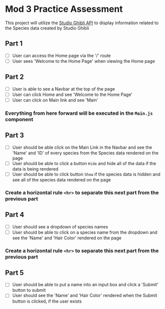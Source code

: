 # Mod 3 Practice Assessment

This project will utilize the [Studio Ghibli API](https://ghibliapi.herokuapp.com/) to display information related to the Species data created by Studio Ghibli

## Part 1

- [ ] User can access the Home page via the '/' route
- [ ] User sees 'Welcome to the Home Page' when viewing the Home page

## Part 2

- [ ] User is able to see a Navbar at the top of the page
- [ ] User can click Home and see 'Welcome to the Home Page'
- [ ] User can click on Main link and see 'Main'

### Everything from here forward will be executed in the `Main.js` component

## Part 3

- [ ] User should be able click on the Main Link in the Navbar and see the 'Name' and 'ID' of every species from the Species data rendered on the page
- [ ] User should be able to click a button `Hide` and hide all of the data if the data is being rendered
- [ ] User should be able to click button `Show` if the species data is hidden and see all of the species data rendered on the page

### Create a horizontal rule `<hr>` to separate this next part from the previous part

## Part 4

- [ ] User should see a dropdown of species names
- [ ] User should be able to click on a species name from the dropdown and see the 'Name' and 'Hair Color' rendered on the page

### Create a horizontal rule `<hr>` to separate this next part from the previous part

## Part 5

- [ ] User should be able to put a name into an input box and click a 'Submit' button to submit
- [ ] User should see the 'Name' and 'Hair Color' rendered when the Submit button is clicked, if the user exists
